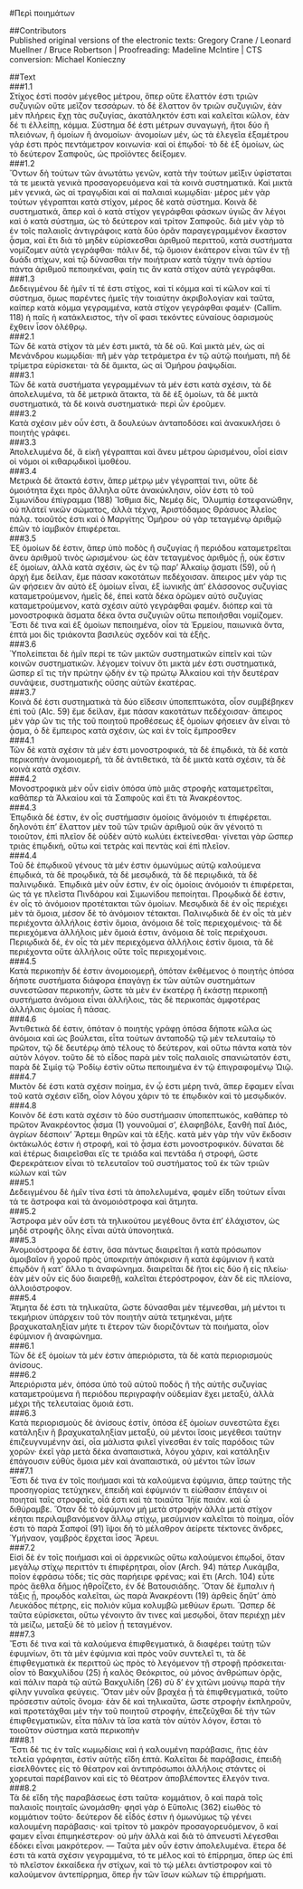 #Περὶ ποιημάτων  

##Contributors  
Published original versions of the electronic texts: Gregory Crane / Leonard Muellner / Bruce Robertson | Proofreading: Madeline McIntire | CTS conversion: Michael Konieczny  

##Text  
###1.1  
Στίχος ἐστὶ ποσὸν μέγεθος μέτρου, ὅπερ οὔτε ἔλαττόν ἐστι τριῶν συζυγιῶν οὔτε μεῖζον τεσσάρων. τὸ δὲ ἔλαττον ὂν τριῶν συζυγιῶν, ἐὰν μὲν πλήρεις ἔχῃ τὰς συζυγίας, ἀκατάληκτόν ἐστι καὶ καλεῖται κῶλον, ἐὰν δέ τι ἐλλείπῃ, κόμμα. Σύστημα δέ ἐστι μέτρων συναγωγή, ἤτοι δύο ἢ πλειόνων, ἢ ὁμοίων ἢ ἀνομοίων· ἀνομοίων μέν, ὡς τὰ ἐλεγεῖα ἑξαμέτρου γάρ ἐστι πρὸς πεντάμετρον κοινωνία· καὶ οἱ ἐπῳδοί· τὸ δὲ ἐξ ὁμοίων, ὡς τὸ δεύτερον Σαπφοῦς, ὡς προϊόντες δείξομεν.  
###1.2  
Ὄντων δὴ τούτων τῶν ἀνωτάτω γενῶν, κατὰ τὴν τούτων μεῖξιν ὑφίσταται τά τε μεικτὰ γενικὰ προσαγορευόμενα καὶ τὰ κοινὰ συστηματικά. Καὶ μικτὰ μὲν γενικά, ὡς αἱ τραγῳδίαι καὶ αἱ παλαιαὶ κωμῳδίαι· μέρος μὲν γὰρ τούτων γέγραπται κατὰ στίχον, μέρος δὲ κατὰ σύστημα. Κοινὰ δὲ συστηματικά, ἅπερ καὶ ὁ κατὰ στίχον γεγράφθαι φάσκων ὑγιῶς ἂν λέγοι καὶ ὁ κατὰ σύστημα, ὡς τὸ δεύτερον καὶ τρίτον Σαπφοῦς. διὰ μὲν γὰρ τὸ ἐν τοῖς παλαιοῖς ἀντιγράφοις κατὰ δύο ὁρᾶν παραγεγραμμένον ἕκαστον ᾆσμα, καὶ ἔτι διὰ τὸ μηδὲν εὑρίσκεσθαι ἀριθμοῦ περιττοῦ, κατὰ συστήματα νομίζομεν αὐτὰ γεγράφθαι· πάλιν δέ, τῷ ὅμοιον ἑκάτερον εἶναι τῶν ἐν τῇ δυάδι στίχων, καὶ τῷ δύνασθαι τὴν ποιήτριαν κατὰ τύχην τινὰ ἀρτίου πάντα ἀριθμοῦ πεποιηκέναι, φαίη τις ἂν κατὰ στίχον αὐτὰ γεγράφθαι.  
###1.3  
Δεδειγμένου δὲ ἡμῖν τί τέ ἐστι στίχος, καὶ τί κόμμα καὶ τί κῶλον καὶ τί σύστημα, ὅμως παρέντες ἡμεῖς τὴν τοιαύτην ἀκριβολογίαν καὶ ταῦτα, καίπερ κατὰ κόμμα γεγραμμένα, κατὰ στίχον γεγράφθαι φαμέν· (Callim. 118) ἡ παῖς ἡ κατάκλειστος, τὴν οἵ φασι τεκόντες εὐναίους ὀαρισμοὺς ἔχθειν ἶσον ὀλέθρῳ.  
###2.1  
Τῶν δὲ κατὰ στίχον τὰ μέν ἐστι μικτά, τὰ δὲ οὔ. Καὶ μικτὰ μέν, ὡς αἱ Μενάνδρου κωμῳδίαι· πῆ μὲν γὰρ τετράμετρα ἐν τῷ αὐτῷ ποιήματι, πῆ δὲ τρίμετρα εὑρίσκεται· τὰ δὲ ἄμικτα, ὡς αἱ Ὁμήρου ῥαψῳδίαι.  
###3.1  
Τῶν δὲ κατὰ συστήματα γεγραμμένων τὰ μέν ἐστι κατὰ σχέσιν, τὰ δὲ ἀπολελυμένα, τὰ δὲ μετρικὰ ἄτακτα, τὰ δὲ ἐξ ὁμοίων, τὰ δὲ μικτὰ συστηματικά, τὰ δὲ κοινὰ συστηματικά· περὶ ὧν ἐροῦμεν.  
###3.2  
Κατὰ σχέσιν μὲν οὖν ἐστι, ἃ δουλεύων ἀνταποδόσει καὶ ἀνακυκλήσει ὁ ποιητὴς γράφει.  
###3.3  
Ἀπολελυμένα δέ, ἅ εἰκῆ γέγραπται καὶ ἄνευ μέτρου ὡρισμένου, οἷοί εἰσιν οἱ νόμοι οἱ κιθαρῳδικοὶ ὶμοθέου.  
###3.4  
Μετρικὰ δὲ ἄτακτά ἐστιν, ἅπερ μέτρῳ μὲν γέγραπταί τινι, οὔτε δὲ ὁμοιότητα ἔχει πρὸς ἄλληλα οὔτε ἀνακύκλησιν, οἷόν ἐστι τὸ τοῦ Σιμωνίδου ἐπίγραμμα (188) Ἴσθμια δίς, Νεμέᾳ δίς, Ὀλυμπίᾳ ἐστεφανώθην, οὐ πλάτεϊ νικῶν σώματος, ἀλλὰ τέχνᾳ, Ἀριστόδαμος Θράσυος Ἀλεῖος πάλᾳ. τοιοῦτός ἐστι καὶ ὁ Μαργίτης Ὁμήρου· οὐ γὰρ τεταγμένῳ ἀριθμῷ ἐπῶν τὸ ἰαμβικὸν ἐπιφέρεται.  
###3.5  
Ἐξ ὁμοίων δέ ἐστιν, ἅπερ ὑπὸ ποδὸς ἢ συζυγίας ἤ περιόδου καταμετρεῖται ἄνευ ἀριθμοῦ τινὸς ὡρισμένου· ὡς ἐὰν τεταγμένος ἀριθμὸς ᾖ, οὐκ ἔστιν ἐξ ὁμοίων, ἀλλὰ κατὰ σχέσιν, ὡς ἐν τῷ παρʼ Ἀλκαίῳ ᾄσματι (59), οὗ ἡ ἀρχή ἔμε δείλαν, ἔμε πάσαν κακοτάτων πεδέχοισαν. ἄπειρος μὲν γάρ τις ὢν φήσειεν ἂν αὐτὸ ἐξ ὁμοίων εἶναι, ἐξ ἰωνικῆς ἀπʼ ἐλάσσονος συζυγίας καταμετρούμενον, ἡμεῖς δέ, ἐπεὶ κατὰ δέκα ὁρῶμεν αὐτὸ συζυγίας καταμετρούμενον, κατὰ σχέσιν αὐτὸ γεγράφθαι φαμέν. διόπερ καὶ τὰ μονοστροφικὰ ἄσματα δέκα ὄντα συζυγιῶν οὕτω πεποιῆσθαι νομίζομεν. Ἔστι δέ τινα καὶ ἐξ ὁμοίων πεποιημένα, οἷον τὰ Ἑρμείου, παιωνικὰ ὄντα, ἑπτά μοι δὶς τριάκοντα βασιλεὺς σχεδόν καὶ τὰ ἑξῆς.  
###3.6  
Ὑπολείπεται δὲ ἡμῖν περί τε τῶν μικτῶν συστηματικῶν εἰπεῖν καὶ τῶν κοινῶν συστηματικῶν. λέγομεν τοίνυν ὅτι μικτὰ μέν ἐστι συστηματικά, ὥσπερ εἴ τις τὴν πρώτην ᾠδὴν ἐν τῷ πρώτῳ Ἀλκαίου καὶ τὴν δευτέραν συνάψειε, συστηματικῆς οὔσης αὐτῶν ἑκατέρας.  
###3.7  
Κοινὰ δέ ἐστι συστηματικὰ τὰ δύο εἴδεσιν ὑποπεπτωκότα, οἷον συμβέβηκεν ἐπὶ τοῦ (Alc. 59) ἔμε δείλαν, ἔμε πάσαν κακοτάτων πεδέχοισαν· ἄπειρος μὲν γὰρ ὢν τις τῆς τοῦ ποιητοῦ προθέσεως ἐξ ὁμοίων φήσειεν ἂν εἶναι τὸ ᾆσμα, ὁ δὲ ἔμπειρος κατὰ σχέσιν, ὡς καὶ ἐν τοῖς ἔμπροσθεν  
###4.1  
Τῶν δὲ κατὰ σχέσιν τὰ μέν ἐστι μονοστροφικά, τὰ δὲ ἐπῳδικά, τὰ δὲ κατὰ περικοπὴν ἀνομοιομερῆ, τὰ δὲ ἀντιθετικά, τὰ δὲ μικτὰ κατὰ σχέσιν, τὰ δὲ κοινὰ κατὰ σχέσιν.  
###4.2  
Μονοστροφικὰ μὲν οὖν εἰσὶν ὁπόσα ὑπὸ μιᾶς στροφῆς καταμετρεῖται, καθάπερ τὰ Ἀλκαίου καὶ τὰ Σαπφοῦς καὶ ἔτι τὰ Ἀνακρέοντος.  
###4.3  
Ἐπῳδικὰ δέ ἐστιν, ἐν οἷς συστήμασιν ὁμοίοις ἄνόμοιόν τι ἐπιφέρεται. δηλονότι ἐπʼ ἔλαττον μὲν τοῦ τῶν τριῶν ἀριθμοῦ οὐκ ἄν γένοιτό τι τοιοῦτον, ἐπὶ πλεῖον δὲ οὐδὲν αὐτὸ κωλύει ἐκτείνεσθαι· γίνεται γὰρ ὥσπερ τριὰς ἐπῳδική, οὕτω καὶ τετρὰς καὶ πεντὰς καὶ ἐπὶ πλεῖον.  
###4.4  
Τοῦ δὲ ἐπῳδικοῦ γένους τὰ μέν ἐστιν ὁμωνύμως αὐτῷ καλούμενα ἐπῳδικά, τὰ δὲ προῳδικά, τὰ δὲ μεσῳδικά, τὰ δὲ περιῳδικά, τὰ δὲ παλινῳδικά. Ἐπῳδικὰ μὲν οὖν ἐστιν, ἐν οἷς ὁμοίοις ἀνόμοιόν τι ἐπιφέρεται, ὡς τά γε πλεῖστα Πινδάρου καὶ Σιμωνίδου πεποίηται. Προῳδικὰ δέ ἐστιν, ἐν οἷς τὸ ἀνόμοιον προτέτακται τῶν ὁμοίων. Μεσῳδικὰ δὲ ἐν οἷς περιέχει μὲν τὰ ὅμοια, μέσον δὲ τὸ ἀνόμοιον τέτακται. Παλινῳδικὰ δὲ ἐν οἷς τὰ μὲν περιέχοντα ἀλλήλοις ἐστὶν ὅμοια, ἀνόμοια δὲ τοῖς περιεχομένοις· τὰ δὲ περιεχόμενα ἀλλήλοις μὲν ὅμοιά ἐστιν, ἀνόμοια δὲ τοῖς περιέχουσι. Περιῳδικὰ δέ, ἐν οἷς τὰ μὲν περιεχόμενα ἀλλήλοις ἐστὶν ὅμοια, τὰ δὲ περιέχοντα οὔτε ἀλλήλοις οὔτε τοῖς περιεχομένοις.  
###4.5  
Κατὰ περικοπὴν δέ ἐστιν ἀνομοιομερῆ, ὁπόταν ἐκθέμενος ὁ ποιητὴς ὁπόσα δήποτε συστήματα διάφορα ἐπαγάγῃ ἐκ τῶν αὐτῶν συστημάτων συνεστῶσαν περικοπήν, ὥστε τὰ μὲν ἐν ἑκατέρᾳ ἢ ἑκάστῃ περικοπῇ συστήματα ἀνόμοια εἶναι ἀλλήλοις, τὰς δὲ περικοπὰς ἀμφοτέρας ἀλλήλαις ὁμοίας ἢ πάσας.  
###4.6  
Ἀντιθετικὰ δέ ἐστιν, ὁπόταν ὁ ποιητὴς γράφῃ ὁπόσα δήποτε κῶλα ὡς ἀνόμοια καὶ ὡς βούλεται, εἶτα τούτων ἀνταποδῷ τῷ μὲν τελευταίῳ τὸ πρῶτον, τῷ δὲ δευτέρῳ ἀπὸ τέλους τὸ δεύτερον, καὶ οὕτω πάντα κατὰ τὸν αὐτὸν λόγον. τοῦτο δὲ τὸ εἶδος παρὰ μὲν τοῖς παλαιοῖς σπανιώτατόν ἐστι, παρὰ δὲ Σιμίᾳ τῷ Ῥοδίῳ ἐστὶν οὕτω πεποιημένα ἐν τῷ ἐπιγραφομένῳ Ὠιῷ.  
###4.7  
Μικτὸν δέ ἐστι κατὰ σχέσιν ποίημα, ἐν ᾧ ἐστι μέρη τινά, ἅπερ ἔφαμεν εἶναι τοῦ κατὰ σχέσιν εἴδη, οἷον λόγου χάριν τό τε ἐπῳδικὸν καὶ τὸ μεσῳδικόν.  
###4.8  
Κοινὸν δέ ἐστι κατὰ σχέσιν τὸ δύο συστήμασιν ὑποπεπτωκός, καθάπερ τὸ πρῶτον Ἀνακρέοντος ᾆσμα (1) γουνοῦμαί σʼ, ἐλαφηβόλε, ξανθὴ παῖ Διός, ἀγρίων δέσποινʼ Ἄρτεμι θηρῶν καὶ τὰ ἑξῆς. κατὰ μὲν γὰρ τὴν νῦν ἔκδοσιν ὀκτάκωλός ἐστιν ἡ στροφή, καὶ τὸ ᾆσμα ἐστι μονοστροφικόν. δύναται δὲ καὶ ἑτέρως διαιρεῖσθαι εἴς τε τριάδα καὶ πεντάδα ἡ στροφή, ὥστε Φερεκράτειον εἶναι τὸ τελευταῖον τοῦ συστήματος τοῦ ἐκ τῶν τριῶν κώλων καὶ τῶν  
###5.1  
Δεδειγμένου δὲ ἡμῖν τίνα ἐστὶ τὰ ἀπολελυμένα, φαμὲν εἴδη τούτων εἶναι τά τε ἄστροφα καὶ τὰ ἀνομοιόστροφα καὶ ἄτμητα.  
###5.2  
Ἄστροφα μὲν οὖν ἐστι τὰ τηλικούτου μεγέθους ὄντα ἐπʼ ἐλάχιστον, ὡς μηδὲ στροφῆς ὅλης εἶναι αὐτὰ ὑπονοητικά.  
###5.3  
Ἀνομοιόστροφα δέ ἐστιν, ὅσα πάντως διαιρεῖται ἢ κατὰ πρόσωπον ἀμοιβαῖον ἢ χοροῦ πρὸς ὑποκριτὴν ἀπόκρισιν ἢ κατὰ ἐφύμνιον ἢ κατὰ ἐπῳδὸν ἢ κατʼ ἄλλο τι ἀναφώνημα. διαιρεῖται δὲ ἤτοι εἰς δύο ἢ εἰς πλείω· ἐὰν μὲν οὖν εἰς δύο διαιρεθῇ, καλεῖται ἑτερόστροφον, ἐὰν δὲ εἰς πλείονα, ἀλλοιόστροφον.  
###5.4  
Ἄτμητα δέ ἐστι τὰ τηλικαῦτα, ὥστε δύνασθαι μὲν τέμνεσθαι, μὴ μέντοι τι τεκμήριον ὑπάρχειν τοῦ τὸν ποιητὴν αὐτὰ τετμηκέναι, μήτε βραχυκαταληξίαν μήτε τι ἕτερον τῶν διοριζόντων τὰ ποιήματα, οἷον ἐφύμνιον ἢ ἀναφώνημα.  
###6.1  
Τῶν δὲ ἐξ ὁμοίων τὰ μέν ἐστιν ἀπεριόριστα, τὰ δὲ κατὰ περιορισμοὺς ἀνίσους.  
###6.2  
Ἀπεριόριστα μέν, ὁπόσα ὑπὸ τοῦ αὐτοῦ ποδὸς ἢ τῆς αὐτῆς συζυγίας καταμετρούμενα ἢ περιόδου περιγραφὴν οὐδεμίαν ἔχει μεταξύ, ἀλλὰ μέχρι τῆς τελευταίας ὅμοιά ἐστι.  
###6.3  
Κατὰ περιορισμοὺς δὲ ἀνίσους ἐστίν, ὁπόσα ἐξ ὁμοίων συνεστῶτα ἔχει κατάληξιν ἢ βραχυκαταληξίαν μεταξύ, οὐ μέντοι ἴσοις μεγέθεσι ταύτην ἐπιζευγνυμένην ἀεί, οἷα μάλιστα φιλεῖ γίνεσθαι ἐν ταῖς παρόδοις τῶν χορῶν· ἐκεῖ γὰρ μετὰ δέκα ἀναπαιστικά, λόγου χάριν, καὶ κατάληξιν ἐπάγουσιν εὐθὺς ὅμοια μὲν καὶ ἀναπαιστικά, οὐ μέντοι τῶν ἴσων  
###7.1  
Ἔστι δέ τινα ἐν τοῖς ποιήμασι καὶ τὰ καλούμενα ἐφύμνια, ἅπερ ταύτης τῆς προσηγορίας τετύχηκεν, ἐπειδὴ καὶ ἐφύμνιόν τι εἰώθασιν ἐπάγειν οἱ ποιηταὶ ταῖς στροφαῖς, οἷά ἐστι καὶ τὰ τοιαῦτα Ἴήϊε παιάν. καὶ ὦ διθύραμβε. Ὅταν δὲ τὸ ἐφύμνιον μὴ μετὰ στροφὴν ἀλλὰ μετὰ στίχον κέηται περιλαμβανόμενον ἄλλῳ στίχῳ, μεσύμνιον καλεῖται τὸ ποίημα, οἷόν ἐστι τὸ παρὰ Σαπφοῖ (91) ἴψοι δὴ τὸ μέλαθρον ἀείρετε τέκτονες ἄνδρες, Ὑμήναον, γαμβρὸς ἔρχεται ἶσος Ἄρευι.  
###7.2  
Εἰσὶ δὲ ἐν τοῖς ποιήμασι καὶ οἱ ἀρρενικῶς οὕτω καλούμενοι ἐπῳδοί, ὅταν μεγάλῳ στίχῳ περιττόν τι ἐπιφέρητραι, οἷον (Arch. 94) πάτερ Λυκάμβα, ποῖον ἐφράσω τόδε; τίς σὰς παρήειρε φρένας; καὶ ἔτι (Arch. 104) εὖτε πρὸς ἄεθλα δῆμος ἠθροΐζετο, ἐν δὲ Βατουσιάδης. Ὅταν δὲ ἔμπαλιν ἡ τάξις ᾖ, προῳδὸς καλεῖται, ὡς παρὰ Ἀνακρέοντι (19) ἀρθεὶς δηῦτʼ ἀπὸ Λευκάδος πέτρης, εἰς πολιὸν κῦμα κολυμβῶ μεθύων ἔρωτι. Ὥσπερ δὲ ταῦτα εὑρίσκεται, οὕτω γένοιντο ἄν τινες καὶ μεσῳδοί, ὅταν περιέχῃ μὲν τὰ μείζω, μεταξὺ δὲ τὸ μεῖον ᾖ τεταγμένον.  
###7.3  
Ἔστι δέ τινα καὶ τὰ καλούμενα ἐπιφθεγματικά, ἃ διαφέρει ταύτῃ τῶν ἐφυμνίων, ὅτι τὰ μὲν ἐφύμνια καὶ πρὸς νοῦν συντελεῖ τι, τὰ δὲ ἐπιφθεγματικὰ ἐκ περιττοῦ ὡς πρὸς τὸ λεγόμενον τῇ στροφῇ πρόσκειται· οἷον τὸ Βακχυλίδου (25) ἦ καλὸς Θεόκριτος, οὐ μόνος ἀνθρώπων ὁρᾷς, καὶ πάλιν παρὰ τῷ αὐτῶ Βακχυλίδη (26) σὺ δʼ ἐν χιτῶνι μούνῳ παρὰ τὴν φίλην γυναῖκα φεύγεις. Ὅταν μὲν οὖν βραχέα ᾖ τὰ ἐπιφθεγματικά, τοῦτο πρόσεστιν αὐτοῖς ὄνομα· ἐὰν δὲ καὶ τηλικαῦτα, ὥστε στροφὴν ἐκπληροῦν, καὶ προτετάχθαι μὲν τὴν τοῦ ποιητοῦ στροφήν, ἐπεζεῦχθαι δὲ τὴν τῶν ἐπιφθεγματικῶν, εἶτα πάλιν τὰ ἴσα κατὰ τὸν αὐτὸν λόγον, ἔσται τὸ τοιοῦτον σύστημα κατὰ περικοπὴν  
###8.1  
Ἔστι δέ τις ἐν ταῖς κωμῳδίαις καὶ ἡ καλουμένη παράβασις, ἥτις ἐὰν τελεία γράφηται, ἐστὶν αὐτῆς εἴδη ἑπτά. Καλεῖται δὲ παράβασις, ἐπειδὴ εἰσελθόντες εἰς τὸ θέατρον καὶ ἀντιπρόσωποι ἀλλήλοις στάντες οἱ χορευταὶ παρέβαινον καὶ εἰς τὸ θέατρον ἀποβλέποντες ἔλεγόν τινα.  
###8.2  
Τὰ δὲ εἴδη τῆς παραβάσεως ἐστι ταῦτα· κομμάτιον, ὃ καὶ παρὰ τοῖς παλαιοῖς ποιηταῖς ὠνομάσθη· φησὶ γὰρ ὁ Εὔπολις (362) εἰωθὸς τὸ κομμάτιον τοῦτο· δεύτερον δὲ εἶδός ἐστιν ἡ ὁμωνύμως τῷ γένει καλουμένη παράβασις· καὶ τρίτον τὸ μακρὸν προσαγορευόμενον, ὃ καί φαμεν εἶναι ἐπιμηκέστερον· οὐ μὴν ἀλλὰ καὶ διὰ τὸ ἀπνευστὶ λέγεσθαι ἐδόκει εἶναι μακρότερον. — Ταῦτα μὲν οὖν ἐστιν ἀπολελυμένα. ἕτερα δέ ἐστι τὰ κατὰ σχέσιν γεγραμμένα, τό τε μέλος καὶ τὸ ἐπίρρημα, ὅπερ ὡς ἐπὶ τὸ πλεῖστον ἑκκαίδεκα ἦν στίχων, καὶ τὸ τῴ μέλει ἀντίστροφον καὶ τὸ καλούμενον ἀντεπίρρημα, ὅπερ ἦν τῶν ἴσων κώλων τῷ ἐπιρρήματι.  
